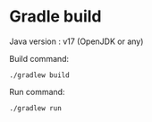 # Gradle build

Java version : v17 (OpenJDK or any)

Build command:

```console
./gradlew build
```

Run command: 

```console
./gradlew run
```
